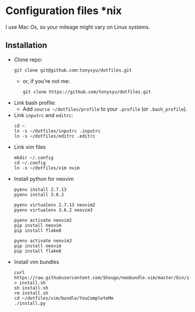Configuration files *nix
========================

I use Mac Os, so your mileage might vary on Linux systems.

Installation
------------

- Clone repo:
    ```
    git clone git@github.com:tonysyu/dotfiles.git
    ```
    - or, if you're not me:
        ```
        git clone https://github.com/tonysyu/dotfiles.git
        ```
- Link bash profile:
    - Add `source ~/dotfiles/profile` to your `.profile` (or `.bash_profile`).
- Link `inputrc` and `editrc`:
    ```
    cd ~
    ln -s ~/dotfiles/inputrc .inputrc
    ln -s ~/dotfiles/editrc .editrc
    ```
- Link vim files
    ```
    mkdir ~/.config
    cd ~/.config
    ln -s ~/dotfiles/vim nvim
    ```
- Install python for neovim
    ```
    pyenv install 2.7.13
    pyenv install 3.6.2

    pyenv virtualenv 2.7.13 neovim2
    pyenv virtualenv 3.6.2 neovim3

    pyenv activate neovim2
    pip install neovim
    pip install flake8

    pyenv activate neovim3
    pip install neovim
    pip install flake8
    ```
- Install vim bundles
    ```
    curl https://raw.githubusercontent.com/Shougo/neobundle.vim/master/bin/install.sh > install.sh
    sh install.sh
    rm install.sh
    cd ~/dotfiles/vim/bundle/YouCompleteMe
    ./install.py
    ```
